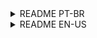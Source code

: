 <details>
<summary>README PT-BR</summary>

# ExpressForms

Este é um projeto Vue que fornece um simples construtor de formulários. 

Abaixo você pode seguir as instrucoes para rodar o projeto e executar testes integrados usando o Cypress. 
Siga as etapas abaixo para começar.

## Pré-requisitos

Certifique-se de que tem os seguintes softwares instalados na sua máquina antes de prosseguir:

- Node.js
- npm (Node Package Manager)
- Git

## Instalação e configuração
1. Abra seu terminal.
2. Clone o repositório do projeto executando o seguinte comando:

```
git clone https://github.com/andradeviniicius/vuejs-form-builder.git
```

3. Mude para o diretório do projeto executando o seguinte comando:
```
cd vuejs-form-builder
``` 

4. Instale as dependencias com o comando abaixo:
```
npm install 
```
or
```
yarn install
``` 
## Visualizando o projeto

Para executar o projeto localmente, siga estes passos:

1. Certifique-se de que se encontra no diretório do projeto no seu terminal.

2. Inicie o servidor de desenvolvimento executando o seguinte comando:
```
npm run dev
```
ou
```
yarn run dev
``` 
3. Abra o seu navegador Web e navegue até `http://localhost:3000` para acessar a aplicação.

## Testes Integrados (Cypress)

Se pretender visualizar os testes integrados utilizando o Cypress, siga estes passos adicionais:

1. Certifique-se de que tem as dependências do projeto instaladas, executando `npm install` (se ainda não o tiver feito).

2. Abra seu terminal e navegue até o diretório do projeto, se ainda não estiver lá.
Nota: Certifique-se de que a aplicação já está em execução (`npm run dev`) antes de executar os testes.

3. Execute o seguinte comando para abrir o Cypress Test Runner:
```
npx cypress open
``` 
4. O Cypress Test Runner será iniciado, apresentando uma lista de testes disponíveis. Clique num deles para executar os testes.

Feshow! Agora você deve ter o ExpressForms configurado em sua máquina local e pode executá-lo, bem como realizar testes integrados usando o Cypress. 
Sinta-se à vontade para explorar e modificar o projeto conforme a necessidade
</details>








<details>
<summary>README EN-US </summary>

# ExpressForms

This is a Vue project that provides a simple form builder. 

Below you can follow the instructions to run the project and execute integrated tests using Cypress. 
Follow the steps below to get started.

## Prerequisites

Make sure you have the following software installed on your machine before proceeding:

- Node.js
- npm (Node Package Manager)
- Git

## Installation and configuration
1. Open your terminal.
2. Clone the project repository by running the following command:

```
git clone https://github.com/andradeviniicius/vuejs-form-builder.git
```

3. Change to the project directory by running the following command:
```
cd vuejs-form-builder
``` 

4. Install the dependencies with the command below:
```
npm install 
```
or
```
yarn install
``` 
## Viewing the project

To run the project locally, follow these steps:

1. Make sure you are in the project directory in your terminal.

2. Start the development server by running the following command:
```
npm run dev
```
or
```
yarn run dev
``` 
3. Open your web browser and navigate to `http://localhost:3000` to access the application.

## Integrated Tests (Cypress)

If you want to view the integrated tests using Cypress, follow these additional steps:

1. Make sure you have the project dependencies installed by running `npm install` (if you haven't already).

2. Open your terminal and navigate to the project directory, if it isn't already there.
Note: Make sure the application is already running (`npm run dev`) before running the tests.

3. Run the following command to open the Cypress Test Runner:
```
npx cypress open
``` 
4. The Cypress Test Runner will start, displaying a list of available tests. Click on one of them to run the tests.

Nice! You should now have ExpressForms set up on your local machine and can run it, as well as perform integrated tests using Cypress. 
Feel free to explore and modify the project as needed
</details>

